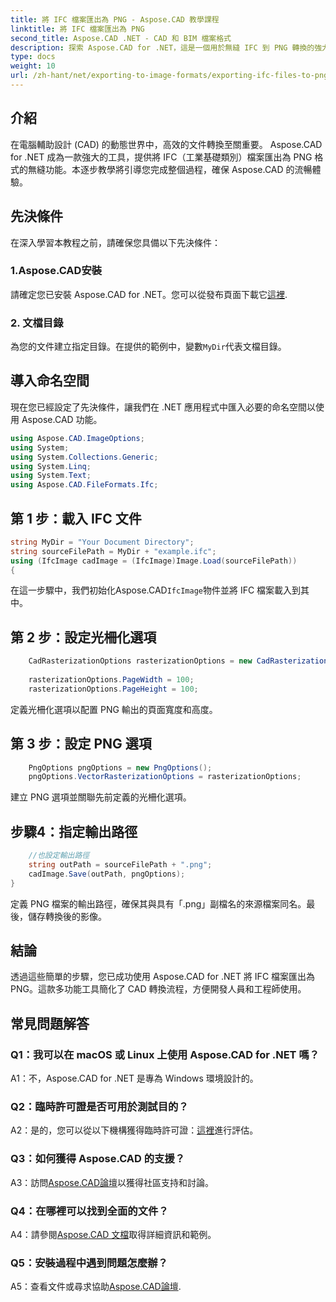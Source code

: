 ```yaml
---
title: 將 IFC 檔案匯出為 PNG - Aspose.CAD 教學課程
linktitle: 將 IFC 檔案匯出為 PNG
second_title: Aspose.CAD .NET - CAD 和 BIM 檔案格式
description: 探索 Aspose.CAD for .NET，這是一個用於無縫 IFC 到 PNG 轉換的強大解決方案。立即下載以進行高效的 CAD 檔案處理。
type: docs
weight: 10
url: /zh-hant/net/exporting-to-image-formats/exporting-ifc-files-to-png/
---
```

## 介紹

在電腦輔助設計 (CAD) 的動態世界中，高效的文件轉換至關重要。 Aspose.CAD for .NET 成為一款強大的工具，提供將 IFC（工業基礎類別）檔案匯出為 PNG 格式的無縫功能。本逐步教學將引導您完成整個過程，確保 Aspose.CAD 的流暢體驗。

## 先決條件

在深入學習本教程之前，請確保您具備以下先決條件：

### 1.Aspose.CAD安裝

請確定您已安裝 Aspose.CAD for .NET。您可以從發布頁面下載它[這裡](https://releases.aspose.com/cad/net/).

### 2. 文檔目錄

為您的文件建立指定目錄。在提供的範例中，變數`MyDir`代表文檔目錄。

## 導入命名空間

現在您已經設定了先決條件，讓我們在 .NET 應用程式中匯入必要的命名空間以使用 Aspose.CAD 功能。

```csharp
using Aspose.CAD.ImageOptions;
using System;
using System.Collections.Generic;
using System.Linq;
using System.Text;
using Aspose.CAD.FileFormats.Ifc;
```

## 第 1 步：載入 IFC 文件

```csharp
string MyDir = "Your Document Directory";
string sourceFilePath = MyDir + "example.ifc";
using (IfcImage cadImage = (IfcImage)Image.Load(sourceFilePath))
{
```

在這一步驟中，我們初始化Aspose.CAD`IfcImage`物件並將 IFC 檔案載入到其中。

## 第 2 步：設定光柵化選項

```csharp
    CadRasterizationOptions rasterizationOptions = new CadRasterizationOptions();
   
    rasterizationOptions.PageWidth = 100;
    rasterizationOptions.PageHeight = 100;
```

定義光柵化選項以配置 PNG 輸出的頁面寬度和高度。

## 第 3 步：設定 PNG 選項

```csharp
    PngOptions pngOptions = new PngOptions();
    pngOptions.VectorRasterizationOptions = rasterizationOptions;
```

建立 PNG 選項並關聯先前定義的光柵化選項。

## 步驟4：指定輸出路徑

```csharp
    //也設定輸出路徑
    string outPath = sourceFilePath + ".png";
    cadImage.Save(outPath, pngOptions);
}
```

定義 PNG 檔案的輸出路徑，確保其與具有「.png」副檔名的來源檔案同名。最後，儲存轉換後的影像。

## 結論

透過這些簡單的步驟，您已成功使用 Aspose.CAD for .NET 將 IFC 檔案匯出為 PNG。這款多功能工具簡化了 CAD 轉換流程，方便開發人員和工程師使用。

## 常見問題解答

### Q1：我可以在 macOS 或 Linux 上使用 Aspose.CAD for .NET 嗎？

A1：不，Aspose.CAD for .NET 是專為 Windows 環境設計的。

### Q2：臨時許可證是否可用於測試目的？

 A2：是的，您可以從以下機構獲得臨時許可證：[這裡](https://purchase.aspose.com/temporary-license/)進行評估。

### Q3：如何獲得 Aspose.CAD 的支援？

 A3：訪問[Aspose.CAD論壇](https://forum.aspose.com/c/cad/19)以獲得社區支持和討論。

### Q4：在哪裡可以找到全面的文件？

 A4：請參閱[Aspose.CAD 文檔](https://reference.aspose.com/cad/net/)取得詳細資訊和範例。

### Q5：安裝過程中遇到問題怎麼辦？

 A5：查看文件或尋求協助[Aspose.CAD論壇](https://forum.aspose.com/c/cad/19).